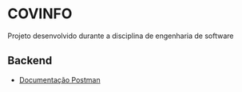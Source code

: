 # COVINFO

Projeto desenvolvido durante a disciplina de engenharia de software

## Backend

 - [Documentação Postman](https://documenter.getpostman.com/view/9922970/TzY1hGdJ)
